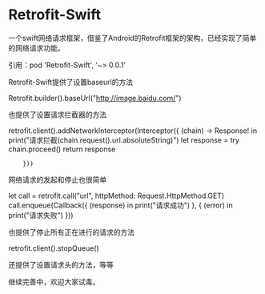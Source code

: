 # Retrofit-Swift

一个swift网络请求框架，借鉴了Android的Retrofit框架的架构，已经实现了简单的网络请求功能。

引用：pod 'Retrofit-Swift', '~> 0.0.1'

Retrofit-Swift提供了设置baseurl的方法

Retrofit.builder().baseUrl("http://image.baidu.com/")


也提供了设置请求拦截器的方法


 retrofit.client().addNetworkInterceptor(Interceptor({ (chain) -> Response! in
            print("请求拦截\(chain.request().url.absoluteString)")
            let response = try chain.proceed()
            return response
            
        }))


网络请求的发起和停止也很简单


let call =  retrofit.call("url", httpMethod: Request.HttpMethod.GET)
            call.enqueue(Callback({ (response) in
                print("请求成功")
                }, { (error) in
                    print("请求失败")
            }))


也提供了停止所有正在进行的请求的方法

retrofit.client().stopQueue()

还提供了设置请求头的方法，等等


继续完善中，欢迎大家试毒。
